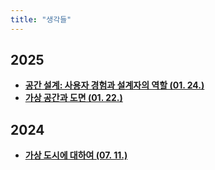 ```yaml
---
title: "생각들"
---
```


## 2025

<div class="grid cards" markdown>

- [__공간 설계: 사용자 경험과 설계자의 역할 (01. 24.)__](./2025/0124.md)
- [__가상 공간과 도면 (01. 22.)__](./2025/0122.md)

</div>

## 2024

<div class="grid cards" markdown>

- [__가상 도시에 대하여 (07. 11.)__](./2024/0711.md)

</div>
